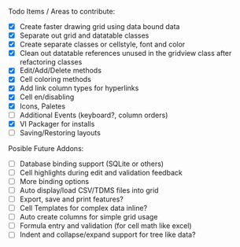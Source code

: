 Todo Items / Areas to contribute:
- [x] Create faster drawing grid using data bound data
- [x] Separate out grid and datatable classes
- [x] Create separate classes or cellstyle, font and color
- [X] Clean out datatable references unused in the gridview class after refactoring classes
- [X] Edit/Add/Delete methods
- [x] Cell coloring methods
- [x] Add link column types for hyperlinks
- [x] Cell en/disabling
- [X] Icons, Paletes
- [ ] Additional Events (keyboard?, column orders)
- [X] VI Packager for installs
- [ ] Saving/Restoring layouts

Posible Future Addons:
- [ ] Database binding support (SQLite or others)
- [ ] Cell highlights during edit and validation feedback
- [ ] More binding options
- [ ] Auto display/load CSV/TDMS files into grid
- [ ] Export, save and print features?
- [ ] Cell Templates for complex data inline?
- [ ] Auto create columns for simple grid usage
- [ ] Formula entry and validation (for cell math like excel)
- [ ] Indent and collapse/expand support for tree like data?
